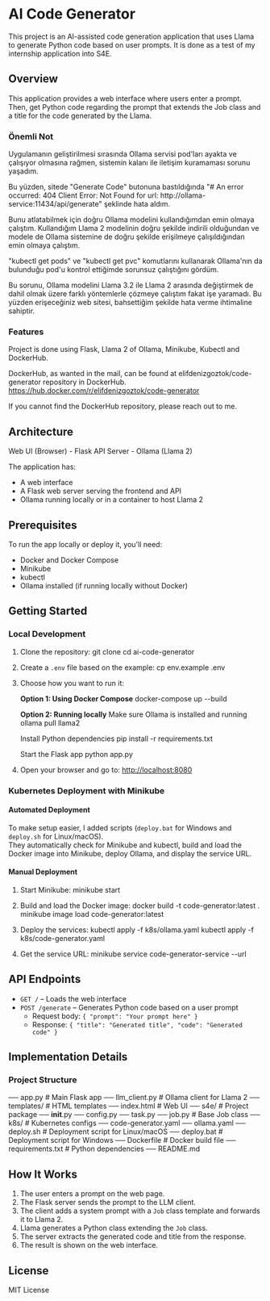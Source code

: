 # AI Code Generator

This project is an AI-assisted code generation application that uses Llama to generate Python code based on user prompts.
It is done as a test of my internship application into S4E.

## Overview

This application provides a web interface where users enter a prompt. 
Then, get Python code regarding the prompt that extends the Job class and a title for the code generated by the Llama.

### Önemli Not

Uygulamanın geliştirilmesi sırasında Ollama servisi pod'ları ayakta ve çalışıyor olmasına rağmen, sistemin kalanı ile iletişim kuramaması sorunu yaşadım.

Bu yüzden, sitede "Generate Code" butonuna bastıldığında 
"# An error occurred: 404 Client Error: Not Found for url: http://ollama-service:11434/api/generate"
şeklinde hata aldım. 

Bunu atlatabilmek için doğru Ollama modelini kullandığımdan emin olmaya çalıştım. 
Kullandığım Llama 2 modelinin doğru şekilde indirili olduğundan ve modele de Ollama sistemine de doğru şekilde erişilmeye çalışıldığından emin olmaya çalıştım. 

"kubectl get pods" ve "kubectl get pvc" komutlarını kullanarak Ollama'nın da bulunduğu pod'u kontrol ettiğimde sorunsuz çalıştığını gördüm.

Bu sorunu, Ollama modelini Llama 3.2 ile Llama 2 arasında değiştirmek de dahil olmak üzere farklı yöntemlerle çözmeye çalıştım fakat işe yaramadı. 
Bu yüzden erişeceğiniz web sitesi, bahsettiğim şekilde hata verme ihtimaline sahiptir. 

### Features

Project is done using Flask, Llama 2 of Ollama, Minikube, Kubectl and DockerHub.

DockerHub, as wanted in the mail, can be found at elifdenizgoztok/code-generator repository in DockerHub.
https://hub.docker.com/r/elifdenizgoztok/code-generator

If you cannot find the DockerHub repository, please reach out to me. 

## Architecture

Web UI (Browser) - Flask API Server - Ollama (Llama 2)

The application has:
- A web interface
- A Flask web server serving the frontend and API
- Ollama running locally or in a container to host Llama 2

## Prerequisites

To run the app locally or deploy it, you'll need:
- Docker and Docker Compose
- Minikube
- kubectl
- Ollama installed (if running locally without Docker)

## Getting Started

### Local Development

1. Clone the repository:
   git clone <repository-url>
   cd ai-code-generator

2. Create a `.env` file based on the example:
   cp env.example .env

3. Choose how you want to run it:

   **Option 1: Using Docker Compose**
   docker-compose up --build

   **Option 2: Running locally**
    Make sure Ollama is installed and running
   ollama pull llama2

    Install Python dependencies
   pip install -r requirements.txt

    Start the Flask app
   python app.py

4. Open your browser and go to: [http://localhost:8080](http://localhost:8080)

### Kubernetes Deployment with Minikube

#### Automated Deployment

To make setup easier, I added scripts (`deploy.bat` for Windows and `deploy.sh` for Linux/macOS).  
They automatically check for Minikube and kubectl, build and load the Docker image into Minikube, deploy Ollama, and display the service URL.

#### Manual Deployment

1. Start Minikube:
   minikube start

2. Build and load the Docker image:
   docker build -t code-generator:latest .
   minikube image load code-generator:latest

3. Deploy the services:
   kubectl apply -f k8s/ollama.yaml
   kubectl apply -f k8s/code-generator.yaml

4. Get the service URL:
   minikube service code-generator-service --url

## API Endpoints

- `GET /` – Loads the web interface
- `POST /generate` – Generates Python code based on a user prompt
  - Request body: `{ "prompt": "Your prompt here" }`
  - Response: `{ "title": "Generated title", "code": "Generated code" }`

## Implementation Details

### Project Structure

── app.py                     # Main Flask app
── llm_client.py               # Ollama client for Llama 2
── templates/                  # HTML templates
── index.html              # Web UI
── s4e/                        # Project package
   ── __init__.py
   ── config.py
   ── task.py
   ── job.py                  # Base Job class
── k8s/                        # Kubernetes configs
   ── code-generator.yaml
   ── ollama.yaml
── deploy.sh                   # Deployment script for Linux/macOS
── deploy.bat                  # Deployment script for Windows
── Dockerfile                  # Docker build file
── requirements.txt            # Python dependencies
── README.md                   


## How It Works

1. The user enters a prompt on the web page.
2. The Flask server sends the prompt to the LLM client.
3. The client adds a system prompt with a `Job` class template and forwards it to Llama 2.
4. Llama generates a Python class extending the `Job` class.
5. The server extracts the generated code and title from the response.
6. The result is shown on the web interface.

## License

MIT License
